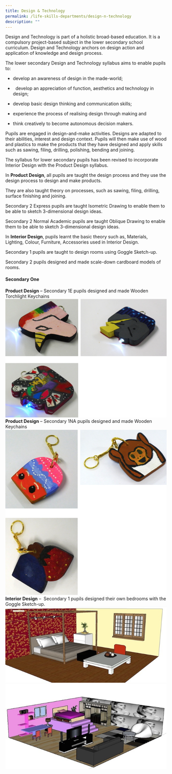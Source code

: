 ```yaml
---
title: Design & Technology
permalink: /life-skills-departments/design-n-technology
description: ""
---
```

Design and Technology is part of a holistic broad-based education. It is a compulsory project-based subject in the lower secondary school curriculum. Design and Technology anchors on design action and application of knowledge and design process.

  

The lower secondary Design and Technology syllabus aims to enable pupils to:

  

* develop an awareness of design in the made-world;

  

*   develop an appreciation of function, aesthetics and technology in design;

  

* develop basic design thinking and communication skills;

  

* experience the process of realising design through making and

  

* think creatively to become autonomous decision makers.

Pupils are engaged in design-and-make activities. Designs are adapted to their abilities, interest and design context. Pupils will then make use of wood and plastics to make the products that they have designed and apply skills such as sawing, filing, drilling, polishing, bending and joining.

The syllabus for lower secondary pupils has been revised to incorporate Interior Design with the Product Design syllabus.

In **Product Design**, all pupils are taught the design process and they use the design process to design and make products.

They are also taught theory on processes, such as sawing, filing, drilling, surface finishing and joining.

Secondary 2 Express pupils are taught Isometric Drawing to enable them to be able to sketch 3-dimensional design ideas.

Secondary 2 Normal Academic pupils are taught Oblique Drawing to enable them to be able to sketch 3-dimensional design ideas.

In **Interior Design**, pupils learnt the basic theory such as, Materials, Lighting, Colour, Furniture, Accessories used in Interior Design.

Secondary 1 pupils are taught to design rooms using Goggle Sketch-up.

Secondary 2 pupils designed and made scale-down cardboard models of rooms.

#### Secondary One

**Product Design** – Secondary 1E pupils designed and made Wooden Torchlight Keychains
![](/images/1E%20DNT.png)
**Product Design** – Secondary 1NA pupils designed and made Wooden Keychains
![](/images/1NA.png)
**Interior Design** –  Secondary 1 pupils designed their own bedrooms with the Goggle Sketch-up.
![](/images/Google%20Sketch-Up%201.jpg)
![](/images/Google%20Sketch-Up%202.jpg)